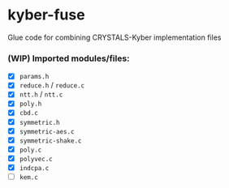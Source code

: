 # kyber-fuse
Glue code for combining CRYSTALS-Kyber implementation files

### (WIP) Imported modules/files:

- [x] `params.h`
- [x] `reduce.h` / `reduce.c`
- [x] `ntt.h` / `ntt.c`
- [x] `poly.h`
- [x] `cbd.c`
- [x] `symmetric.h`
- [x] `symmetric-aes.c`
- [x] `symmetric-shake.c`
- [x] `poly.c`
- [x] `polyvec.c`
- [x] `indcpa.c`
- [ ] `kem.c`
